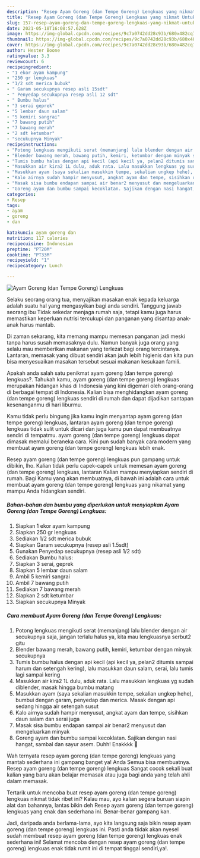 ```yaml
---
description: "Resep Ayam Goreng (dan Tempe Goreng) Lengkuas yang nikmat Untuk Jualan"
title: "Resep Ayam Goreng (dan Tempe Goreng) Lengkuas yang nikmat Untuk Jualan"
slug: 157-resep-ayam-goreng-dan-tempe-goreng-lengkuas-yang-nikmat-untuk-jualan
date: 2021-05-18T16:08:57.628Z
image: https://img-global.cpcdn.com/recipes/9c7a0742dd28c93b/680x482cq70/ayam-goreng-dan-tempe-goreng-lengkuas-foto-resep-utama.jpg
thumbnail: https://img-global.cpcdn.com/recipes/9c7a0742dd28c93b/680x482cq70/ayam-goreng-dan-tempe-goreng-lengkuas-foto-resep-utama.jpg
cover: https://img-global.cpcdn.com/recipes/9c7a0742dd28c93b/680x482cq70/ayam-goreng-dan-tempe-goreng-lengkuas-foto-resep-utama.jpg
author: Hester Boone
ratingvalue: 3.3
reviewcount: 6
recipeingredient:
- "1 ekor ayam kampung"
- "250 gr lengkuas"
- "1/2 sdt merica bubuk"
- " Garam secukupnya resep asli 15sdt"
- " Penyedap secukupnya resep asli 12 sdt"
- " Bumbu halus"
- "3 serai geprek"
- "5 lembar daun salam"
- "5 kemiri sangrai"
- "7 bawang putih"
- "7 bawang merah"
- "2 sdt ketumbar"
- "secukupnya Minyak"
recipeinstructions:
- "Potong lengkuas mengikuti serat (memanjang) lalu blender dengan air secukupnya saja, jangan terlalu halus ya, kita mau lengkuasnya serbut2 gitu"
- "Blender bawang merah, bawang putih, kemiri, ketumbar dengan minyak secukupnya"
- "Tumis bumbu halus dengan api kecil (api kecil ya, pelan2 ditumis sampai harum dan setengah kering), lalu masukkan daun salam, serai, lalu tumis lagi sampai kering"
- "Masukkan air kira2 1L dulu, aduk rata. Lalu masukkan lengkuas yg sudah diblender, masak hingga bumbu matang"
- "Masukkan ayam (saya sekalian masukkin tempe, sekalian ungkep hehe), bumbui dengan garam, penyedap dan merica. Masak dengan api sedang hingga air setengah susut"
- "Kalo airnya sudah hampir menyusut, angkat ayam dan tempe, sisihkan daun salam dan serai juga"
- "Masak sisa bumbu endapan sampai air benar2 menyusut dan mengeluarkan minyak"
- "Goreng ayam dan bumbu sampai kecoklatan. Sajikan dengan nasi hangat, sambal dan sayur asem. Duhh! Enakkkk 🤤"
categories:
- Resep
tags:
- ayam
- goreng
- dan

katakunci: ayam goreng dan 
nutrition: 117 calories
recipecuisine: Indonesian
preptime: "PT20M"
cooktime: "PT33M"
recipeyield: "1"
recipecategory: Lunch

---
```



![Ayam Goreng (dan Tempe Goreng) Lengkuas](https://img-global.cpcdn.com/recipes/9c7a0742dd28c93b/680x482cq70/ayam-goreng-dan-tempe-goreng-lengkuas-foto-resep-utama.jpg)

Selaku seorang orang tua, menyajikan masakan enak kepada keluarga adalah suatu hal yang mengasyikan bagi anda sendiri. Tanggung jawab seorang ibu Tidak sekedar menjaga rumah saja, tetapi kamu juga harus memastikan keperluan nutrisi tercukupi dan panganan yang disantap anak-anak harus mantab.

Di zaman  sekarang, kita memang mampu memesan panganan jadi meski tanpa harus susah memasaknya dulu. Namun banyak juga orang yang selalu mau memberikan makanan yang terlezat bagi orang tercintanya. Lantaran, memasak yang dibuat sendiri akan jauh lebih higienis dan kita pun bisa menyesuaikan masakan tersebut sesuai makanan kesukaan famili. 



Apakah anda salah satu penikmat ayam goreng (dan tempe goreng) lengkuas?. Tahukah kamu, ayam goreng (dan tempe goreng) lengkuas merupakan hidangan khas di Indonesia yang kini digemari oleh orang-orang di berbagai tempat di Indonesia. Kalian bisa menghidangkan ayam goreng (dan tempe goreng) lengkuas sendiri di rumah dan dapat dijadikan santapan kesenanganmu di hari liburmu.

Kamu tidak perlu bingung jika kamu ingin menyantap ayam goreng (dan tempe goreng) lengkuas, lantaran ayam goreng (dan tempe goreng) lengkuas tidak sulit untuk dicari dan juga kamu pun dapat membuatnya sendiri di tempatmu. ayam goreng (dan tempe goreng) lengkuas dapat dimasak memalui beraneka cara. Kini pun sudah banyak cara modern yang membuat ayam goreng (dan tempe goreng) lengkuas lebih enak.

Resep ayam goreng (dan tempe goreng) lengkuas pun gampang untuk dibikin, lho. Kalian tidak perlu capek-capek untuk memesan ayam goreng (dan tempe goreng) lengkuas, lantaran Kalian mampu menyiapkan sendiri di rumah. Bagi Kamu yang akan membuatnya, di bawah ini adalah cara untuk membuat ayam goreng (dan tempe goreng) lengkuas yang nikamat yang mampu Anda hidangkan sendiri.

<!--inarticleads1-->

##### Bahan-bahan dan bumbu yang diperlukan untuk menyiapkan Ayam Goreng (dan Tempe Goreng) Lengkuas:

1. Siapkan 1 ekor ayam kampung
1. Siapkan 250 gr lengkuas
1. Sediakan 1/2 sdt merica bubuk
1. Siapkan  Garam secukupnya (resep asli 1.5sdt)
1. Gunakan  Penyedap secukupnya (resep asli 1/2 sdt)
1. Sediakan  Bumbu halus:
1. Siapkan 3 serai, geprek
1. Siapkan 5 lembar daun salam
1. Ambil 5 kemiri sangrai
1. Ambil 7 bawang putih
1. Sediakan 7 bawang merah
1. Siapkan 2 sdt ketumbar
1. Siapkan secukupnya Minyak




<!--inarticleads2-->

##### Cara membuat Ayam Goreng (dan Tempe Goreng) Lengkuas:

1. Potong lengkuas mengikuti serat (memanjang) lalu blender dengan air secukupnya saja, jangan terlalu halus ya, kita mau lengkuasnya serbut2 gitu
1. Blender bawang merah, bawang putih, kemiri, ketumbar dengan minyak secukupnya
1. Tumis bumbu halus dengan api kecil (api kecil ya, pelan2 ditumis sampai harum dan setengah kering), lalu masukkan daun salam, serai, lalu tumis lagi sampai kering
1. Masukkan air kira2 1L dulu, aduk rata. Lalu masukkan lengkuas yg sudah diblender, masak hingga bumbu matang
1. Masukkan ayam (saya sekalian masukkin tempe, sekalian ungkep hehe), bumbui dengan garam, penyedap dan merica. Masak dengan api sedang hingga air setengah susut
1. Kalo airnya sudah hampir menyusut, angkat ayam dan tempe, sisihkan daun salam dan serai juga
1. Masak sisa bumbu endapan sampai air benar2 menyusut dan mengeluarkan minyak
1. Goreng ayam dan bumbu sampai kecoklatan. Sajikan dengan nasi hangat, sambal dan sayur asem. Duhh! Enakkkk 🤤




Wah ternyata resep ayam goreng (dan tempe goreng) lengkuas yang mantab sederhana ini gampang banget ya! Anda Semua bisa membuatnya. Resep ayam goreng (dan tempe goreng) lengkuas Sangat cocok sekali buat kalian yang baru akan belajar memasak atau juga bagi anda yang telah ahli dalam memasak.

Tertarik untuk mencoba buat resep ayam goreng (dan tempe goreng) lengkuas nikmat tidak ribet ini? Kalau mau, ayo kalian segera buruan siapin alat dan bahannya, lantas bikin deh Resep ayam goreng (dan tempe goreng) lengkuas yang enak dan sederhana ini. Benar-benar gampang kan. 

Jadi, daripada anda berlama-lama, ayo kita langsung saja bikin resep ayam goreng (dan tempe goreng) lengkuas ini. Pasti anda tiidak akan nyesel sudah membuat resep ayam goreng (dan tempe goreng) lengkuas enak sederhana ini! Selamat mencoba dengan resep ayam goreng (dan tempe goreng) lengkuas enak tidak rumit ini di tempat tinggal sendiri,ya!.

